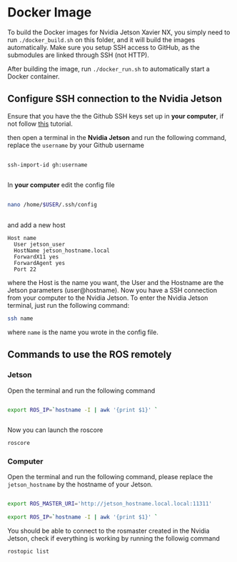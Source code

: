 # Docker Image

To build the Docker images for Nvidia Jetson Xavier NX, you simply need to run `./docker_build.sh` on this folder, and it will build the images automatically. Make sure you setup SSH access to GitHub, as the submodules are linked through SSH (not HTTP).

After building the image, run `./docker_run.sh` to automatically start a Docker container.

## Configure SSH connection to the Nvidia Jetson

Ensure that you have the the Github SSH keys set up in **your computer**, if not follow [this](https://techyarsal.medium.com/how-to-setup-git-the-proper-way-part-2-setting-up-ssh-key-ef745e5e8bfb) tutorial.

then open a terminal in the **Nvidia Jetson** and run the following command, replace the ``username`` by your Github username

```bash
  
ssh-import-id gh:username
  
```

In **your computer** edit the config file 

```bash
  
nano /home/$USER/.ssh/config
  
```
and add a new host

```
Host name
  User jetson_user
  HostName jetson_hostname.local
  ForwardX11 yes
  ForwardAgent yes
  Port 22
```
 
where the Host is the name you want, the User and the Hostname are the Jetson parameters (user@hostname). Now you have a SSH connection from your computer to the Nvidia Jetson. To enter the Nvidia Jetson terminal, just run the following command:
 
 ```bash
ssh name
 ```
where ``name`` is the name you wrote in the config file.



## Commands to use the ROS remotely

### Jetson 

Open the terminal and run the following command

```bash

export ROS_IP=`hostname -I | awk '{print $1}' `
  
```
Now you can launch the roscore

```bash
roscore
```


### Computer


Open the terminal and run the following command, please replace the ``jetson_hostname`` by the hostname of your Jetson.

```bash

export ROS_MASTER_URI='http://jetson_hostname.local.local:11311'
  
export ROS_IP=`hostname -I | awk '{print $1}' `

```
You should be able to connect to the rosmaster created in the Nvidia Jetson, check if everything is working by running the followig command

```bash
rostopic list
```
